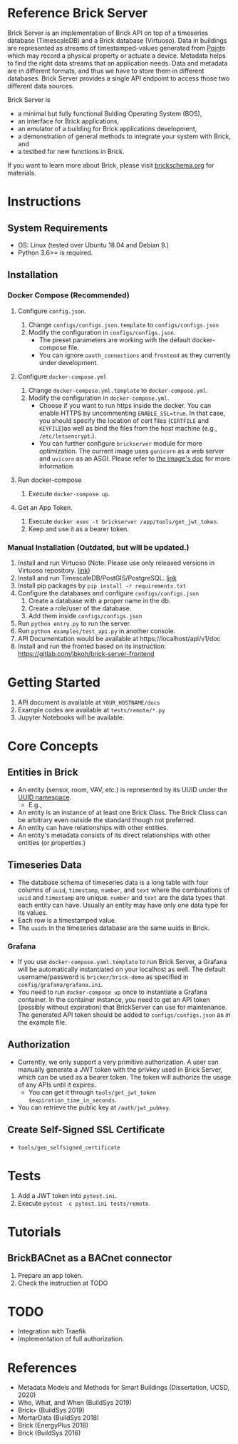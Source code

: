 Reference Brick Server
================================

Brick Server is an implementation of Brick API on top of a timeseries database (TimescaleDB) and a Brick database (Virtuoso). Data in buildings are represented as streams of timestamped-values generated from [Point](http://brickschema.org/schema/1.0.3/Brick#Point)s which may record a physical property or actuate a device. Metadata helps to find the right data streams that an application needs. Data and metadata are in different formats, and thus we have to store them in different databases. Brick Server provides a single API endpoint to access those two different data sources.

Brick Server is
- a minimal but fully functional Bulding Operating System (BOS),
- an interface for Brick applications,
- an emulator of a building for Brick applications development,
- a demonstration of general methods to integrate your system with Brick, and
- a testbed for new functions in Brick.

If you want to learn more about Brick, please visit [brickschema.org](https://brickschema.org) for materials.


# Instructions

## System Requirements
- OS: Linux (tested over Ubuntu 18.04 and Debian 9.)
- Python 3.6>= is required.

## Installation

### Docker Compose (Recommended)

1. Configure `config.json`.
    1. Change `configs/configs.json.template` to `configs/configs.json`
    2. Modify the configuration in `configs/configs.json`.
        - The preset parameters are working with the default docker-compose file.
        - You can ignore `oauth_connections` and `frontend` as they currently under development.
2. Configure `docker-compose.yml`
    1. Change `docker-compose.yml.template` to `docker-compose.yml`.
    2. Modify the configuration in `docker-compose.yml`.
        - Choose if you want to run https inside the docker. You can enable HTTPS by uncommenting `ENABLE_SSL=true`. In that case, you should specify the location of cert files (`CERTFILE` and `KEYFILE`)as well as bind the files from the host machine (e.g., `/etc/letsencrypt`.).
        - You can further configure `brickserver` module for more optimization. The current image uses `gunicorn` as a web server and `uvicorn` as an ASGI. Please refer to [the image's doc](https://github.com/tiangolo/uvicorn-gunicorn-fastapi-docker) for more information.

3. Run docker-compose
    1. Execute `docker-compose up`.

4. Get an App Token.
    1. Execute `docker exec -t brickserver /app/tools/get_jwt_token`.
    2. Keep and use it as a bearer token.


### Manual Installation (Outdated, but will be updated.)

1. Install and run Virtuoso (Note: Please use only released versions in Virtuoso repository. [link](https://github.com/openlink/virtuoso-opensource/releases))
2. Install and run TimescaleDB/PostGIS/PostgreSQL. [link](https://docs.timescale.com/getting-started/installation)
5. Install pip packages by ``pip install -r requirements.txt``
6. Configure the databases and configure ``configs/configs.json``
    1. Create a database with a proper name in the db.
    2. Create a role/user of the database.
    3. Add them inside ``configs/configs.json``
7. Run ``python entry.py`` to run the server.
8. Run ``python examples/test_api.py`` in another console.
9. API Documentation would be available at https://localhost/api/v1/doc
10. Install and run the fronted based on its instruction: https://gitlab.com/jbkoh/brick-server-frontend


# Getting Started
1. API document is available at `YOUR_HOSTNAME/docs`
2. Example codes are available at `tests/remote/*.py`
3. Jupyter Notebooks will be available.

# Core Concepts
## Entities in Brick
- An entity (sensor, room, VAV, etc.) is represented by its UUID under the [UUID namespace](https://tools.ietf.org/html/rfc4122).
    - E.g.,
- An entity is an instance of at least one Brick Class. The Brick Class can be arbitrary even outside the standard though not preferred.
- An entity can have relationships with other entities.
- An entity's metadata consists of its direct relationships with other entities (or properties.)

## Timeseries Data
- The database schema of timeseries data is a long table with four columns of `uuid`, `timestamp`, `number`, and `text` where the combinations of `uuid` and `timestamp` are unique. `number` and `text` are the data types that each entity can have. Usually an entity may have only one data type for its values.
- Each row is a timestamped value.
- The `uuids` in the timeseries database are the same uuids in Brick.

### Grafana
- If you use `docker-compose.yaml.template` to run Brick Server, a Grafana will be automatically instantiated on your localhost as well. The default username/password is `bricker/brick-demo` as specified in `config/grafana/grafana.ini`.
- You need to run `docker-compose up` once to instantiate a Grafana container. In the container instance, you need to get an API token (possibly without expiration) that BrickServer can use for maintenance. The generated API token should be added to `configs/configs.json` as in the example file.

## Authorization
- Currently, we only support a very primitive authorization. A user can manually generate a JWT token with the privkey used in Brick Server, which can be used as a bearer token. The token will authorize the usage of any APIs until it expires.
    - You can get it through `tools/get_jwt_token $expiration_time_in_seconds`.
- You can retrieve the public key at `/auth/jwt_pubkey`.

## Create Self-Signed SSL Certificate
- `tools/gen_selfsigned_certificate`


# Tests
1. Add a JWT token into `pytest.ini`.
2. Execute `pytest -c pytest.ini tests/remote`.

# Tutorials
## BrickBACnet as a BACnet connector
1. Prepare an app token.
2. Check the instruction at TODO

# TODO
- Integration with Traefik
- Implementation of full authorization.

# References
- Metadata Models and Methods for Smart Buildings (Dissertation, UCSD, 2020)
- Who, What, and When (BuildSys 2019)
- Brick+ (BuildSys 2019)
- MortarData (BuildSys 2018)
- Brick (EnergyPlus 2018)
- Brick (BuildSys 2016)
